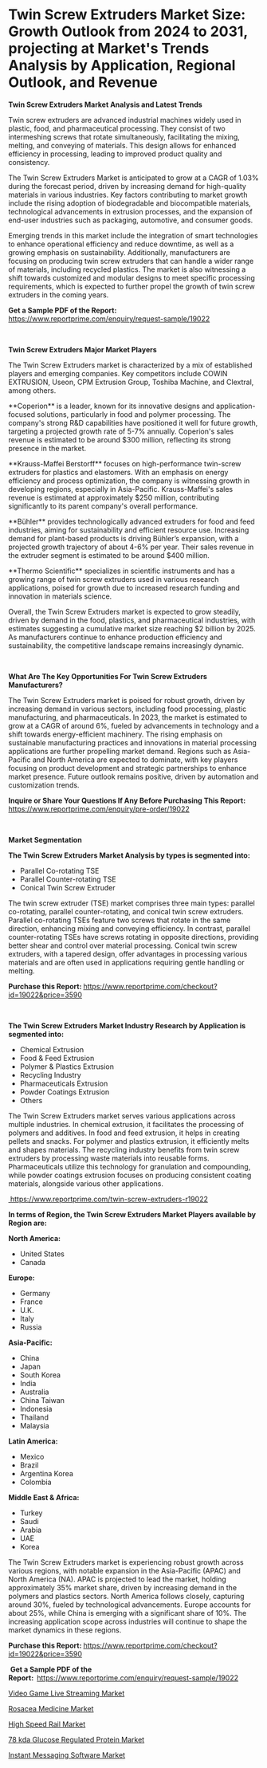 <p><h1>Twin Screw Extruders Market Size: Growth Outlook from 2024 to 2031, projecting at Market's Trends Analysis by Application, Regional Outlook, and Revenue</h1></p><p><strong>Twin Screw Extruders Market Analysis and Latest Trends</strong></p>
<p><p>Twin screw extruders are advanced industrial machines widely used in plastic, food, and pharmaceutical processing. They consist of two intermeshing screws that rotate simultaneously, facilitating the mixing, melting, and conveying of materials. This design allows for enhanced efficiency in processing, leading to improved product quality and consistency.</p><p>The Twin Screw Extruders Market is anticipated to grow at a CAGR of 1.03% during the forecast period, driven by increasing demand for high-quality materials in various industries. Key factors contributing to market growth include the rising adoption of biodegradable and biocompatible materials, technological advancements in extrusion processes, and the expansion of end-user industries such as packaging, automotive, and consumer goods.</p><p>Emerging trends in this market include the integration of smart technologies to enhance operational efficiency and reduce downtime, as well as a growing emphasis on sustainability. Additionally, manufacturers are focusing on producing twin screw extruders that can handle a wider range of materials, including recycled plastics. The market is also witnessing a shift towards customized and modular designs to meet specific processing requirements, which is expected to further propel the growth of twin screw extruders in the coming years.</p></p>
<p><strong>Get a Sample PDF of the Report:&nbsp;</strong> <a href="https://www.reportprime.com/enquiry/request-sample/19022?utm_campaign=1134&utm_medium=2&utm_source=Github&utm_content=ia&utm_term=22112024&utm_id=twin-screw-extruders">https://www.reportprime.com/enquiry/request-sample/19022</a></p>
<p>&nbsp;</p>
<p><strong>Twin Screw Extruders Major Market Players</strong></p>
<p><p>The Twin Screw Extruders market is characterized by a mix of established players and emerging companies. Key competitors include COWIN EXTRUSION, Useon, CPM Extrusion Group, Toshiba Machine, and Clextral, among others. </p><p>**Coperion** is a leader, known for its innovative designs and application-focused solutions, particularly in food and polymer processing. The company's strong R&D capabilities have positioned it well for future growth, targeting a projected growth rate of 5-7% annually. Coperion's sales revenue is estimated to be around $300 million, reflecting its strong presence in the market.</p><p>**Krauss-Maffei Berstorff** focuses on high-performance twin-screw extruders for plastics and elastomers. With an emphasis on energy efficiency and process optimization, the company is witnessing growth in developing regions, especially in Asia-Pacific. Krauss-Maffei's sales revenue is estimated at approximately $250 million, contributing significantly to its parent company's overall performance.</p><p>**Bühler** provides technologically advanced extruders for food and feed industries, aiming for sustainability and efficient resource use. Increasing demand for plant-based products is driving Bühler’s expansion, with a projected growth trajectory of about 4-6% per year. Their sales revenue in the extruder segment is estimated to be around $400 million.</p><p>**Thermo Scientific** specializes in scientific instruments and has a growing range of twin screw extruders used in various research applications, poised for growth due to increased research funding and innovation in materials science.</p><p>Overall, the Twin Screw Extruders market is expected to grow steadily, driven by demand in the food, plastics, and pharmaceutical industries, with estimates suggesting a cumulative market size reaching $2 billion by 2025. As manufacturers continue to enhance production efficiency and sustainability, the competitive landscape remains increasingly dynamic.</p></p>
<p>&nbsp;</p>
<p><strong>What Are The Key Opportunities For Twin Screw Extruders Manufacturers?</strong></p>
<p><p>The Twin Screw Extruders market is poised for robust growth, driven by increasing demand in various sectors, including food processing, plastic manufacturing, and pharmaceuticals. In 2023, the market is estimated to grow at a CAGR of around 6%, fueled by advancements in technology and a shift towards energy-efficient machinery. The rising emphasis on sustainable manufacturing practices and innovations in material processing applications are further propelling market demand. Regions such as Asia-Pacific and North America are expected to dominate, with key players focusing on product development and strategic partnerships to enhance market presence. Future outlook remains positive, driven by automation and customization trends.</p></p>
<p><strong>Inquire or Share Your Questions If Any Before Purchasing This Report:</strong> <a href="https://www.reportprime.com/enquiry/pre-order/19022?utm_campaign=1134&utm_medium=2&utm_source=Github&utm_content=ia&utm_term=22112024&utm_id=twin-screw-extruders">https://www.reportprime.com/enquiry/pre-order/19022</a></p>
<p>&nbsp;</p>
<p><strong>Market Segmentation</strong></p>
<p><strong>The Twin Screw Extruders Market Analysis by types is segmented into:</strong></p>
<p><ul><li>Parallel Co-rotating TSE</li><li>Parallel Counter-rotating TSE</li><li>Conical Twin Screw Extruder</li></ul></p>
<p><p>The twin screw extruder (TSE) market comprises three main types: parallel co-rotating, parallel counter-rotating, and conical twin screw extruders. Parallel co-rotating TSEs feature two screws that rotate in the same direction, enhancing mixing and conveying efficiency. In contrast, parallel counter-rotating TSEs have screws rotating in opposite directions, providing better shear and control over material processing. Conical twin screw extruders, with a tapered design, offer advantages in processing various materials and are often used in applications requiring gentle handling or melting.</p></p>
<p><strong>Purchase this Report:&nbsp;</strong><a href="https://www.reportprime.com/checkout?id=19022&price=3590&utm_campaign=1134&utm_medium=2&utm_source=Github&utm_content=ia&utm_term=22112024&utm_id=twin-screw-extruders">https://www.reportprime.com/checkout?id=19022&price=3590</a></p>
<p>&nbsp;</p>
<p><strong>The Twin Screw Extruders Market Industry Research by Application is segmented into:</strong></p>
<p><ul><li>Chemical Extrusion</li><li>Food & Feed Extrusion</li><li>Polymer & Plastics Extrusion</li><li>Recycling Industry</li><li>Pharmaceuticals Extrusion</li><li>Powder Coatings Extrusion</li><li>Others</li></ul></p>
<p><p>The Twin Screw Extruders market serves various applications across multiple industries. In chemical extrusion, it facilitates the processing of polymers and additives. In food and feed extrusion, it helps in creating pellets and snacks. For polymer and plastics extrusion, it efficiently melts and shapes materials. The recycling industry benefits from twin screw extruders by processing waste materials into reusable forms. Pharmaceuticals utilize this technology for granulation and compounding, while powder coatings extrusion focuses on producing consistent coating materials, alongside various other applications.</p></p>
<p><a href="https://www.reportprime.com/twin-screw-extruders-r19022?utm_campaign=1134&utm_medium=2&utm_source=Github&utm_content=ia&utm_term=22112024&utm_id=twin-screw-extruders">&nbsp;https://www.reportprime.com/twin-screw-extruders-r19022</a></p>
<p><strong>In terms of Region, the Twin Screw Extruders Market Players available by Region are:</strong></p>
<p>
    <p> <strong> North America: </strong>
        <ul>
            <li>United States</li>
            <li>Canada</li>
        </ul>
        </p> 
    <p> <strong> Europe: </strong>
        <ul>
            <li>Germany</li>
            <li>France</li>
            <li>U.K.</li>
            <li>Italy</li>
            <li>Russia</li>
        </ul>
        </p> 
    <p> <strong> Asia-Pacific: </strong>
        <ul>
            <li>China</li>
            <li>Japan</li>
            <li>South Korea</li>
            <li>India</li>
            <li>Australia</li>
            <li>China Taiwan</li>
            <li>Indonesia</li>
            <li>Thailand</li>
            <li>Malaysia</li>
        </ul>
        </p> 
    <p> <strong> Latin America: </strong>
        <ul>
            <li>Mexico</li>
            <li>Brazil</li>
            <li>Argentina Korea</li>
            <li>Colombia</li>
        </ul>
        </p> 
    <p> <strong> Middle East & Africa: </strong>
        <ul>
            <li>Turkey</li>
            <li>Saudi</li>
            <li>Arabia</li>
            <li>UAE</li>
            <li>Korea</li>
        </ul>
    </p>
    </p>
<p><p>The Twin Screw Extruders market is experiencing robust growth across various regions, with notable expansion in the Asia-Pacific (APAC) and North America (NA). APAC is projected to lead the market, holding approximately 35% market share, driven by increasing demand in the polymers and plastics sectors. North America follows closely, capturing around 30%, fueled by technological advancements. Europe accounts for about 25%, while China is emerging with a significant share of 10%. The increasing application scope across industries will continue to shape the market dynamics in these regions.</p></p>
<p><strong>Purchase this Report: </strong><a href="https://www.reportprime.com/checkout?id=19022&price=3590&utm_campaign=1134&utm_medium=2&utm_source=Github&utm_content=ia&utm_term=22112024&utm_id=twin-screw-extruders">https://www.reportprime.com/checkout?id=19022&price=3590</a></p>
<p>&nbsp;<strong>Get a Sample PDF of the Report:&nbsp;&nbsp;</strong><a href="https://www.reportprime.com/enquiry/request-sample/19022?utm_campaign=1134&utm_medium=2&utm_source=Github&utm_content=ia&utm_term=22112024&utm_id=twin-screw-extruders">https://www.reportprime.com/enquiry/request-sample/19022</a></p>
<p><strong></strong></p>
<p><p><a href="https://www.linkedin.com/pulse/video-game-live-streaming-market-analysis-major-challenges-4en6e?utm_campaign=1134&utm_medium=2&utm_source=Github&utm_content=ia&utm_term=22112024&utm_id=twin-screw-extruders">Video Game Live Streaming Market</a></p><p><a href="https://issuu.com/reportprime-2/docs/rosacea-medicine-market-size-2030.p_a99bab767885de?utm_campaign=1134&utm_medium=2&utm_source=Github&utm_content=ia&utm_term=22112024&utm_id=twin-screw-extruders">Rosacea Medicine Market</a></p><p><a href="https://www.linkedin.com/pulse/high-speed-rail-market-trends-projected-cagr-54-from-2024-2031-t2bhe?utm_campaign=1134&utm_medium=2&utm_source=Github&utm_content=ia&utm_term=22112024&utm_id=twin-screw-extruders">High Speed Rail Market</a></p><p><a href="https://issuu.com/reportprime-2/docs/78-kda-glucose-regulated-protein-ma_fc9a6ca91ae60f?utm_campaign=1134&utm_medium=2&utm_source=Github&utm_content=ia&utm_term=22112024&utm_id=twin-screw-extruders">78 kda Glucose Regulated Protein Market</a></p><p><a href="https://www.linkedin.com/pulse/comprehensive-instant-messaging-software-market-report-2024-2031-qvuwe?utm_campaign=1134&utm_medium=2&utm_source=Github&utm_content=ia&utm_term=22112024&utm_id=twin-screw-extruders">Instant Messaging Software Market</a></p></p>